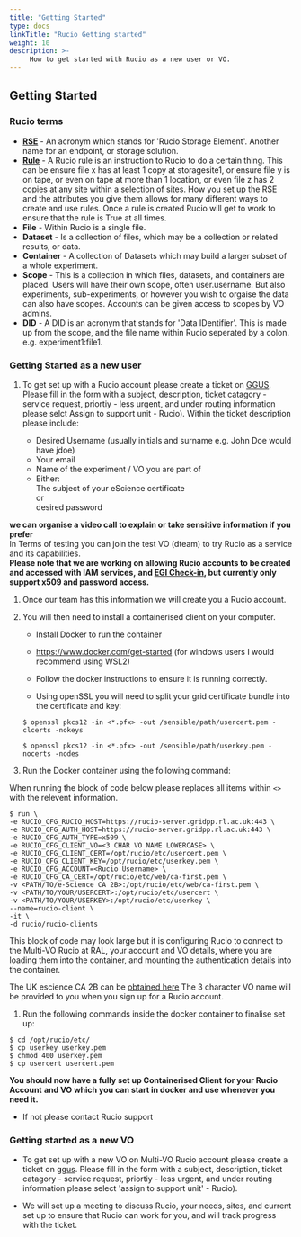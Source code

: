 ```yaml
---
title: "Getting Started"
type: docs
linkTitle: "Rucio Getting started"
weight: 10
description: >-
     How to get started with Rucio as a new user or VO.
---
```


## Getting Started

### Rucio terms

- [**RSE**](https://rucio.readthedocs.io/en/latest/overview_Rucio_Storage_Element.html) - An acronym which stands for 'Rucio Storage Element'. Another name for an endpoint, or storage solution.
- [**Rule**](https://rucio.readthedocs.io/en/latest/replication_rules_examples.html) - A Rucio rule is an instruction to Rucio to do a certain thing.
This can be ensure file x has at least 1 copy at storagesite1, or ensure file y is on tape, or even on tape at more than 1 location,
or even file z has 2 copies at any site within a selection of sites.
How you set up the RSE and the attributes you give them allows for many different ways to create and use rules.
Once a rule is created Rucio will get to work to ensure that the rule is True at all times.
- **File** - Within Rucio is a single file.
- **Dataset** - Is a collection of files, which may be a collection or related results, or data.
- **Container** - A collection of Datasets which may build a larger subset of a whole experiment.
- **Scope** - This is a collection in which files, datasets, and containers are placed.
Users will have their own scope, often user.username.
But also experiments, sub-experiments,
or however you wish to orgaise the data can also have scopes. 
Accounts can be given access to scopes by VO admins.
- **DID** - A DID is an acronym that stands for 'Data IDentifier'. 
This is made up from the scope, and the file name within Rucio seperated by a colon.
e.g. experiment1:file1.

### Getting Started as a new user

<!-- markdown-link-check-disable -->

1. To get set up with a Rucio account please create a ticket on [GGUS](https://ggus.eu/?mode=ticket_submit).
Please fill in the form with a subject, description, ticket catagory - service request,
priortiy - less urgent, and under routing information please selct Assign to support unit - Rucio).
Within the ticket description please include:

    - Desired Username (usually initials and surname e.g. John Doe would have jdoe)  
    - Your email  
    - Name of the experiment / VO you are part of  
    - Either:  
        The subject of your eScience certificate  
        or  
        desired password  

<!-- markdown-link-check-enable -->

**we can organise a video call to explain or take sensitive information if you prefer**  
In Terms of testing you can join the test VO (dteam) to try Rucio as a service and its capabilities.  
**Please note that we are working on allowing Rucio accounts to be created and accessed with IAM services,**
**and [EGI Check-in](https://docs.egi.eu/users/check-in/), but currently only support x509 and password access.**

1. Once our team has this information we will create you a Rucio account.  

1. You will then need to install a containerised client on your computer.  

    - Install Docker to run the container  

    - <https://www.docker.com/get-started> (for windows users I would recommend using WSL2)  

    - Follow the docker instructions to ensure it is running correctly.  

    - Using openSSL you will need to split your grid certificate bundle into the certificate and key:  

    `$ openssl pkcs12 -in <*.pfx> -out /sensible/path/usercert.pem -clcerts -nokeys`  

    `$ openssl pkcs12 -in <*.pfx> -out /sensible/path/userkey.pem -nocerts -nodes`  

1. Run the Docker container using the following command:  

When running the block of code below please replaces all items within `<>` with the relevent information.  

```shell
$ run \
-e RUCIO_CFG_RUCIO_HOST=https://rucio-server.gridpp.rl.ac.uk:443 \
-e RUCIO_CFG_AUTH_HOST=https://rucio-server.gridpp.rl.ac.uk:443 \
-e RUCIO_CFG_AUTH_TYPE=x509 \
-e RUCIO_CFG_CLIENT_VO=<3 CHAR VO NAME LOWERCASE> \
-e RUCIO_CFG_CLIENT_CERT=/opt/rucio/etc/usercert.pem \
-e RUCIO_CFG_CLIENT_KEY=/opt/rucio/etc/userkey.pem \
-e RUCIO_CFG_ACCOUNT=<Rucio Username> \
-e RUCIO_CFG_CA_CERT=/opt/rucio/etc/web/ca-first.pem \
-v <PATH/TO/e-Science CA 2B>:/opt/rucio/etc/web/ca-first.pem \
-v <PATH/TO/YOUR/USERCERT>:/opt/rucio/etc/usercert \
-v <PATH/TO/YOUR/USERKEY>:/opt/rucio/etc/userkey \
--name=rucio-client \
-it \
-d rucio/rucio-clients
```

This block of code may look large but it is configuring Rucio to connect to the Multi-VO Rucio at RAL,
your account and VO details, where you are loading them into the container,
and mounting the authentication details into the container.  

The UK escience CA 2B can be [obtained here](https://ca.grid-support.ac.uk/)
The 3 character VO name will be provided to you when you sign up for a Rucio account.  

1. Run the following commands inside the docker container to finalise set up:  

```shell
$ cd /opt/rucio/etc/
$ cp userkey userkey.pem
$ chmod 400 userkey.pem
$ cp usercert usercert.pem
```

**You should now have a fully set up Containerised Client for your Rucio Account**
**and VO which you can start in docker and use whenever you need it.**  

- If not please contact Rucio support

### Getting started as a new VO

<!-- markdown-link-check-disable -->

- To get set up with a new VO on Multi-VO Rucio account please create a ticket on
[ggus](https://ggus.eu/?mode=ticket_submit).
Please fill in the form with a subject, description, ticket catagory - service request,
priortiy - less urgent, and under routing information please select 'assign to support unit' - Rucio).

- We will set up a meeting to discuss Rucio, your needs, sites,
and current set up to ensure that Rucio can work for you, and will track progress with the ticket.

<!-- markdown-link-check-enable -->
